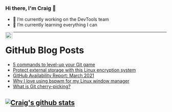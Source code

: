 ### Hi there, I'm Craig 👋

<!--
**CraigTeelFugro/CraigTeelFugro** is a ✨ _special_ ✨ repository because its `README.md` (this file) appears on your GitHub profile.

Here are some ideas to get you started:
-->

- 🔭 I’m currently working on the DevTools team
- 🌱 I’m currently learning everything I can

[<img align="left" alt="Craig Teel | LinkedIn" width="22px" src="https://cdn.jsdelivr.net/npm/simple-icons@v3/icons/linkedin.svg" />][linkedin]

---

# GitHub Blog Posts

<!-- BLOG-POST-LIST:START -->
- [5 commands to level-up your Git game](https://opensource.com/article/21/4/git-commands)
- [Protect external storage with this Linux encryption system](https://opensource.com/article/21/3/encryption-luks)
- [GitHub Availability Report: March 2021](https://github.blog/2021-04-07-github-availability-report-march-2021/)
- [Why I love using bspwm for my Linux window manager](https://opensource.com/article/21/4/bspwm-linux)
- [What is Git cherry-picking?](https://opensource.com/article/21/4/cherry-picking-git)
<!-- BLOG-POST-LIST:END -->

## [![Craig's github stats](https://github-readme-stats.vercel.app/api?username=craigteelfugro)](https://github.com/anuraghazra/github-readme-stats)


[linkedin]: https://linkedin.com/in/craig-teel-b8786771
